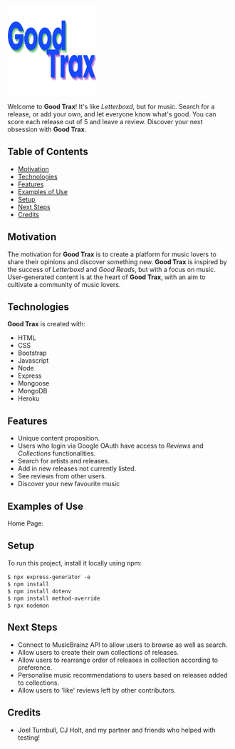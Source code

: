 <img src="https://raw.githubusercontent.com/laurengcoding/good-trax/a9072da726fe1ee9d340bac39224af8d87930b07/public/images/good-trax-logo-nav.svg" alt="Good Trax Logo" width="200" height="200">

Welcome to **Good Trax**! It's like *Letterboxd*, but for music. Search for a release, or add your own, and let everyone know what's good. You can score each release out of 5 and leave a review. Discover your next obsession with **Good Trax**.


## Table of Contents
* [Motivation](#motivation)
* [Technologies](#technologies)
* [Features](#features)
* [Examples of Use](#examples-of-use)
* [Setup](#setup)
* [Next Steps](#next-steps)
* [Credits](#credits)


## Motivation
The motivation for **Good Trax** is to create a platform for music lovers to share their opinions and discover something new. **Good Trax** is inspired by the success of *Letterboxd* and *Good Reads*, but with a focus on music. User-generated content is at the heart of **Good Trax**, with an aim to cultivate a community of music lovers.


## Technologies
**Good Trax** is created with:
* HTML
* CSS
* Bootstrap
* Javascript
* Node
* Express
* Mongoose
* MongoDB
* Heroku

## Features
* Unique content proposition.
* Users who login via Google OAuth have access to *Reviews* and *Collections* functionalities.
* Search for artists and releases.
* Add in new releases not currently listed.
* See reviews from other users.
* Discover your new favourite music


## Examples of Use
Home Page:



## Setup
To run this project, install it locally using npm:
```
$ npx express-generator -e
$ npm install
$ npm install dotenv
$ npm install method-override
$ npx nodemon
```



## Next Steps
* Connect to MusicBrainz API to allow users to browse as well as search.
* Allow users to create their own collections of releases.
* Allow users to rearrange order of releases in collection according to preference.
* Personalise music recommendations to users based on releases added to collections.
* Allow users to 'like' reviews left by other contributors.


## Credits
* Joel Turnbull, CJ Holt, and my partner and friends who helped with testing!
